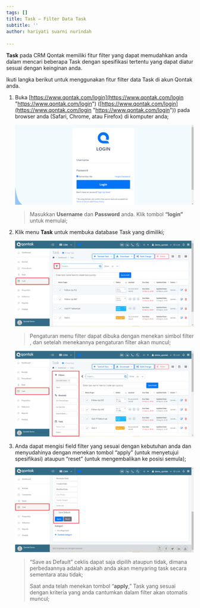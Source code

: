 ```yaml
---
tags: []
title: Task – Filter Data Task
subtitle: ''
author: hariyati suarni nurindah

---
```

**Task** pada CRM Qontak memiliki fitur filter yang dapat memudahkan anda dalam mencari beberapa Task dengan spesifikasi tertentu yang dapat diatur sesuai dengan keinginan anda.

Ikuti langka berikut untuk menggunakan fitur filter data Task di akun Qontak anda.

1. Buka [https://www.qontak.com/login](https://www.qontak.com/login "https://www.qontak.com/login") ([https://www.qontak.com/login](https://www.qontak.com/login "https://www.qontak.com/login")) pada browser anda (Safari, Chrome, atau Firefox) di komputer anda;

   ![](/uploads/login.PNG)

   > Masukkan **Username** dan **Password** anda. Klik tombol **“login”** untuk memulai;
2. Klik menu **Task** untuk membuka database Task yang dimiliki;

   ![](/uploads/filtertask1.PNG)

   > Pengaturan menu filter dapat dibuka dengan menekan simbol filter , dan setelah menekannya pengaturan filter akan muncul;

   ![](/uploads/filtertask2.PNG)
3. Anda dapat mengisi field filter yang sesuai dengan kebutuhan anda dan menyudahinya dengan menekan tombol “apply” (untuk menyetujui spesifikasi) ataupun “reset” (untuk mengembalikan ke posisi semula);

   ![](/uploads/filtertask3.PNG)

   > “Save as Default” ceklis dapat saja dipilih ataupun tidak, dimana perbedaannya adalah apakah anda akan menyaring task secara sementara atau tidak;
   >
   > Saat anda telah menekan tombol “**apply**,” Task yang sesuai dengan kriteria yang anda cantumkan dalam filter akan otomatis muncul;